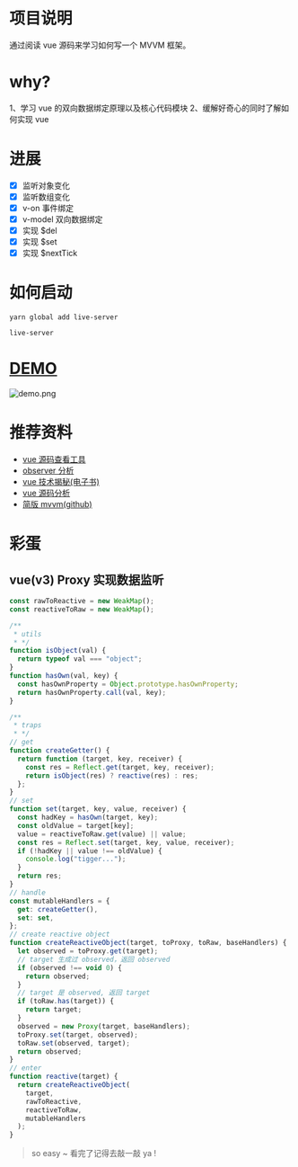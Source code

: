 # 项目说明

通过阅读 vue 源码来学习如何写一个 MVVM 框架。

# why?

1、学习 vue 的双向数据绑定原理以及核心代码模块
2、缓解好奇心的同时了解如何实现 vue

# 进展

- [x] 监听对象变化
- [x] 监听数组变化
- [x] v-on 事件绑定
- [x] v-model 双向数据绑定
- [x] 实现 \$del
- [x] 实现 \$set
- [x] 实现 \$nextTick

# 如何启动

```
yarn global add live-server

live-server
```

# [DEMO](https://13189449986.github.io/mvvm/)

![demo.png](https://upload-images.jianshu.io/upload_images/4985324-b84236f5a9ea26ff.png?imageMogr2/auto-orient/strip%7CimageView2/2/w/1240)

# 推荐资料

- [vue 源码查看工具](https://sourcegraph.com/github.com/vuejs/vue@dev/-/tree/src/core/instance)
- [observer 分析](https://github.com/creeperyang/blog/issues/45)
- [vue 技术揭秘(电子书)](https://ustbhuangyi.github.io/vue-analysis/)
- [vue 源码分析](https://github.com/NuoHui/fe-note/tree/master/docs/vue)
- [简版 mvvm(github)](https://github.com/DMQ/mvvm)

# 彩蛋

## vue(v3) Proxy 实现数据监听

```js
const rawToReactive = new WeakMap();
const reactiveToRaw = new WeakMap();

/**
 * utils
 * */
function isObject(val) {
  return typeof val === "object";
}
function hasOwn(val, key) {
  const hasOwnProperty = Object.prototype.hasOwnProperty;
  return hasOwnProperty.call(val, key);
}

/**
 * traps
 * */
// get
function createGetter() {
  return function (target, key, receiver) {
    const res = Reflect.get(target, key, receiver);
    return isObject(res) ? reactive(res) : res;
  };
}
// set
function set(target, key, value, receiver) {
  const hadKey = hasOwn(target, key);
  const oldValue = target[key];
  value = reactiveToRaw.get(value) || value;
  const res = Reflect.set(target, key, value, receiver);
  if (!hadKey || value !== oldValue) {
    console.log("tigger...");
  }
  return res;
}
// handle
const mutableHandlers = {
  get: createGetter(),
  set: set,
};
// create reactive object
function createReactiveObject(target, toProxy, toRaw, baseHandlers) {
  let observed = toProxy.get(target);
  // target 生成过 observed，返回 observed
  if (observed !== void 0) {
    return observed;
  }
  // target 是 observed, 返回 target
  if (toRaw.has(target)) {
    return target;
  }
  observed = new Proxy(target, baseHandlers);
  toProxy.set(target, observed);
  toRaw.set(observed, target);
  return observed;
}
// enter
function reactive(target) {
  return createReactiveObject(
    target,
    rawToReactive,
    reactiveToRaw,
    mutableHandlers
  );
}
```

> so easy ~ 看完了记得去敲一敲 ya !
